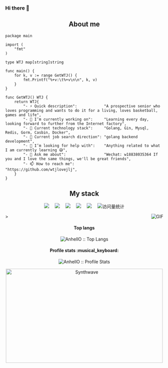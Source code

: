 ### Hi there 👋

<h2 align="center">About me</h2>

```golang
package main

import (
	"fmt"
)

type WTJ map[string]string

func main() {
	for k, v := range GetWTJ() {
		fmt.Printf("%+v:\t%+v\n\n", k, v)
	}
}

func GetWTJ() WTJ {
	return WTJ{
		"- ⚡ Quick description":            "A prospective senior who loves programming and wants to do it for a living, loves basketball, games and life",
		"- 🔭 I’m currently working on":     "Learning every day, looking forward to further from the Internet factory",
		"- 🌱 Current technology stack":     "Golang, Gin, Mysql, Redis, Gorm, Casbin, Docker",
		"- 👯 Current job search direction": "golang backend development",
		"- 🤔 I’m looking for help with":    "Anything related to what I am currently learning 😅",
		"- 💬 Ask me about":                 "Wechat: w18838035364 If you and I love the same things, we'll be great friends",
		"- 📫 How to reach me":              "https://github.com/wtjlovejlj",
	}
}
```

<h2 align="center">My stack</h2>

  <div align="center">
    <a href="https://blog.csdn.net/m0_52973251?spm=1000.2115.3001.5343"><img src="https://img.shields.io/badge/Website-博客-blue" /></a>&emsp;
    <a href="https://blog.csdn.net/m0_52973251?spm=1000.2115.3001.5343"><img src="https://img.shields.io/badge/WeChat-微信-07c160" /></a>&emsp;
    <a href="https://space.bilibili.com/692649125?spm_id_from=333.1007.0.0"><img src="https://img.shields.io/badge/Bilibili-B站-ff69b4" /></a>&emsp;
    <a href="https://blog.csdn.net/m0_52973251?spm=1000.2115.3001.5343"><img src="https://img.shields.io/badge/CSDN-论坛-c32136" /></a>&emsp;
    <a href="https://blog.csdn.net/m0_52973251?spm=1000.2115.3001.5343"><img src="https://img.shields.io/badge/Zhihu-知乎-blue" /></a>&emsp;
    <!-- visitor statistics logo 访客数统计徽标 -->
    <img src="https://komarev.com/ghpvc/?username=sun0225SUN&label=Views&color=0e75b6&style=flat" alt="访问量统计" />
  </div>

<img align="right" alt="GIF" src="https://img.zcool.cn/community/017ed260b7772f11013f47203e8b52.jpg?x-oss-process=image/auto-orient,1/resize,m_lfit,w_1280,limit_1/sharpen,100/quality,q_100/format,webp" />>

<h4 align="center">Top langs</h4>

<p align="center"><img src="https://github-readme-stats.vercel.app/api/top-langs/?username=AnhellO&langs_count=10&theme=tokyonight&layout=compact" alt="AnhellO :: Top Langs" /></p>

<h4 align="center">Profile stats :musical_keyboard:</h4>

<p align="center"><img src="https://github-readme-stats.vercel.app/api?username=AnhellO&show_icons=true&theme=synthwave" alt="AnhellO :: Profile Stats" /></p>

<p align="center"><img src="https://thumbs.gfycat.com/GoodnaturedFondGaur-size_restricted.gif" alt="Synthwave" height="300" width="500"></p>

